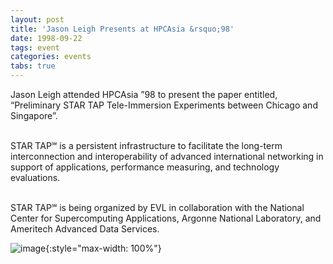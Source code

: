 ```yaml
---
layout: post
title: 'Jason Leigh Presents at HPCAsia &rsquo;98'
date: 1998-09-22
tags: event
categories: events
tabs: true
---
```


Jason Leigh attended HPCAsia &rdquo;98 to present the paper entitled, &ldquo;Preliminary STAR TAP Tele-Immersion Experiments between Chicago and Singapore&rdquo;.<br><br>

STAR TAP&#8480; is a persistent infrastructure to facilitate the long-term interconnection and interoperability of advanced international networking in support of applications, performance measuring, and technology evaluations.<br><br>

STAR TAP&#8480; is being organized by EVL in collaboration with the National Center for Supercomputing Applications, Argonne National Laboratory, and Ameritech Advanced Data Services.

![image](https://www.evl.uic.edu/output/originals/startap.gif-srcw.jpg){:style="max-width: 100%"}

